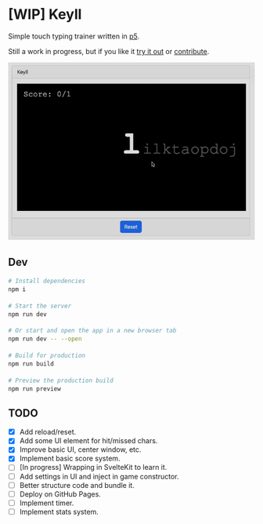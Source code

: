# [WIP] Keyll

Simple touch typing trainer written in [p5](https://p5js.org/).

Still a work in progress, but if you like it [try it out](https://alainrk.github.io/keyll/) or [contribute](https://github.com/alainrk/keyll/pulls).

<p align="center">
  <img src='assets/demo.gif' width='600'>
</p>

## Dev

```bash
# Install dependencies
npm i

# Start the server
npm run dev

# Or start and open the app in a new browser tab
npm run dev -- --open

# Build for production
npm run build

# Preview the production build
npm run preview
```

## TODO

- [x] Add reload/reset.
- [x] Add some UI element for hit/missed chars.
- [x] Improve basic UI, center window, etc.
- [x] Implement basic score system.
- [ ] [In progress] Wrapping in SvelteKit to learn it.
- [ ] Add settings in UI and inject in game constructor.
- [ ] Better structure code and bundle it.
- [ ] Deploy on GitHub Pages.
- [ ] Implement timer.
- [ ] Implement stats system.
